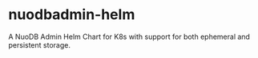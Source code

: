 # nuodbadmin-helm

A NuoDB Admin Helm Chart for K8s with support for both ephemeral and
persistent storage.


